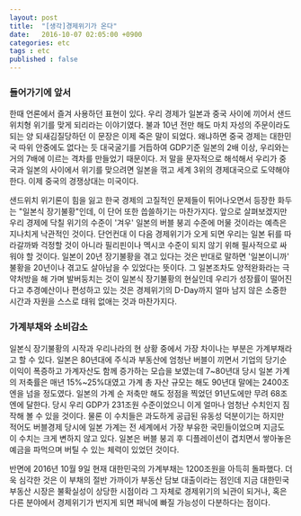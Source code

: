 ```yaml
---
layout: post
title:  "[생각]경제위기가 온다"
date:   2016-10-07 02:05:00 +0900
categories: etc
tags : etc
published : false
---
```

### 들어가기에 앞서

한때 언론에서 즐겨 사용하던 표현이 있다. 우리 경제가 일본과 중국 사이에 끼어서 샌드위치형 위기를 맞게 되리라는 이야기였다. 불과 10년 전만 해도 마치 자성의 주문이라도 되는 양 되새김질당하던 이 문장은 이제 죽은 말이 되었다. 왜냐하면 중국 경제는 대한민국 따위 안중에도 없다는 듯 대국굴기를 거듭하여 GDP기준 일본의 2배 이상, 우리와는 거의 7배에 이르는 격차를 만들었기 때문이다. 저 말을 문자적으로 해석해서 우리가 중국과 일본의 사이에서 위기를 맞으려면 일본을 꺾고 세계 3위의 경제대국으로 도약해야 한다. 이제 중국의 경쟁상대는 미국이다.

샌드위치 위기론이 힘을 잃고 한국 경제의 고질적인 문제들이 튀어나오면서 등장한 화두는 "일본식 장기불황"인데, 이 단어 또한 씁쓸하기는 마찬가지다. 앞으로 살펴보겠지만 우리 경제에 닥칠 위기의 수준이 '겨우' 일본의 버블 붕괴 수준에 머물 것이라는 예측은 지나치게 낙관적인 것이다. 단언컨대 이 다음 경제위기가 오게 되면 우리는 일본 뒤를 따라갈까봐 걱정할 것이 아니라 필리핀이나 멕시코 수준이 되지 않기 위해 필사적으로 싸워야 할 것이다. 일본이 20년 장기불황을 겪고 있다는 것은 반대로 말하면 '일본이니까' 불황을 20년이나 겪고도 살아남을 수 있었다는 뜻이다. 그 일본조차도 양적완화라는 극약처방을 해 가며 발버둥치는 것이 일본식 장기불황의 현실인데 우리가 성장률이 떨어진다고 추경예산이나 편성하고 있는 것은 경제위기의 D-Day까지 얼마 남지 않은 소중한 시간과 자원을 스스로 태워 없애는 것과 마찬가지다.

### 가계부채와 소비감소

일본식 장기불황의 시작과 우리나라의 현 상황 중에서 가장 차이나는 부분은 가계부채라고 할 수 있다. 일본은 80년대에 주식과 부동산에 엄청난 버블이 끼면서 기업의 당기순이익이 폭증하고 가계자산도 함께 증가하는 모습을 보였는데 7~80년대 당시 일본 가계의 저축률은 매년 15%~25%대였고 가계 총 자산 규모는 해도 90년대 말에는 2400조 엔을 넘을 정도였다. 일본의 가계 순 저축만 해도 정점을 찍었던 91년도에만 무려 68조엔에 달한다. 당시 우리 GDP가 231조원 수준이었으니 이게 얼마나 엄청난 수치인지 짐작해 볼 수 있을 것이다. 물론 이 수치들은 과도하게 공급된 유동성 덕분이기는 하지만 적어도 버블경제 당시에 일본 가계는 전 세계에서 가장 부유한 국민들이었으며 지금도 이 수치는 크게 변하지 않고 있다. 일본은 버블 붕괴 후 디플레이션이 겹치면서 쌓아놓은 예금을 파먹으며 버틸 수 있는 체력이 있었던 것이다.

반면에 2016년 10월 9일 현재 대한민국의 가계부채는 1200조원을 아득히 돌파했다. 더욱 심각한 것은 이 부채의 절반 가까이가 부동산 담보 대출이라는 점인데 지금 대한민국 부동산 시장은 불확실성이 상당한 시점이라 그 자체로 경제위기의 뇌관이 되거나, 혹은 다른 분야에서 경제위기가 번지게 되면 패닉에 빠질 가능성이 다분하다는 점이다.
